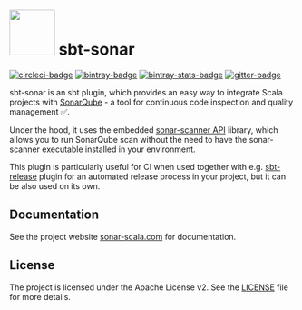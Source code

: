 <h1 align="left"> <img src="https://sonar-scala.com/img/logo.svg" height="80px"> sbt-sonar</h1>

[![circleci-badge]][circleci] [![bintray-badge]][bintray]
[![bintray-stats-badge]][bintray-stats] [![gitter-badge]][gitter]

[bintray]: https://bintray.com/mwz/sbt-plugin-releases/sbt-sonar/_latestVersion
[bintray-badge]:
  https://api.bintray.com/packages/mwz/sbt-plugin-releases/sbt-sonar/images/download.svg
[bintray-stats]:
  https://bintray.com/mwz/sbt-plugin-releases/sbt-sonar#statistics
[bintray-stats-badge]:
  https://img.shields.io/badge/dynamic/json.svg?uri=https://bintray.com/statistics/packageStatistics?pkgPath=/mwz/sbt-plugin-releases/sbt-sonar&query=$.totalDownloads&label=Downloads+(last+30+days)&colorB=brightgreen
[circleci]: https://circleci.com/gh/mwz/sbt-sonar
[circleci-badge]:
  https://img.shields.io/circleci/project/github/mwz/sbt-sonar/master.svg?label=Build
[gitter]: https://gitter.im/sonar-scala/sonar-scala
[gitter-badge]:
  https://img.shields.io/gitter/room/sonar-scala/sonar-scala.svg?colorB=46BC99&label=Chat
[insightio-badge]: https://img.shields.io/badge/Insight.io-Ready-brightgreen.svg

sbt-sonar is an sbt plugin, which provides an easy way to integrate Scala
projects with [SonarQube](https://www.sonarqube.org) - a tool for continuous
code inspection and quality management :white_check_mark:.

Under the hood, it uses the embedded
[sonar-scanner API](https://github.com/SonarSource/sonar-scanner-api) library,
which allows you to run SonarQube scan without the need to have the
sonar-scanner executable installed in your environment.

This plugin is particularly useful for CI when used together with e.g.
[sbt-release](https://www.github.com/sbt/sbt-release) plugin for an automated
release process in your project, but it can be also used on its own.

## Documentation

See the project website
[sonar-scala.com](https://sonar-scala.com/docs/setup/sbt-sonar) for
documentation.

## License

The project is licensed under the Apache License v2. See the [LICENSE](LICENSE)
file for more details.
